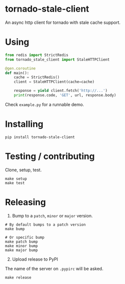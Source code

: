 # tornado-stale-client

An async http client for tornado with stale cache support.


# Using

```python
from redis import StrictRedis
from tornado_stale_client import StaleHTTPClient

@gen.coroutine
def main():
    cache = StrictRedis()
    client = StaleHTTPClient(cache=cache)

    response = yield client.fetch('http://...')
    print(response.code, 'GET', url, response.body)
```

Check `example.py` for a runnable demo.


# Installing

```
pip install tornado-stale-client
```

# Testing / contributing

Clone, setup, test.

```
make setup
make test
```

# Releasing

1. Bump to a `patch`, `minor` or `major` version.

```
# By default bumps to a patch version
make bump

# Or specific bump
make patch bump
make minor bump
make major bump
```

2. Upload release to PyPI

The name of the server on `.pypirc` will be asked.

```
make release
```

